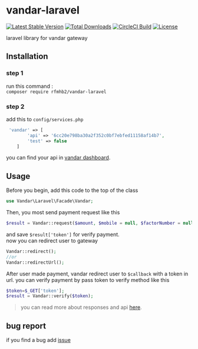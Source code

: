 # vandar-laravel
[![Latest Stable Version](https://poser.pugx.org/rfmhb2/vandar-laravel/v)](//packagist.org/packages/rfmhb2/vandar-laravel) [![Total Downloads](https://poser.pugx.org/rfmhb2/vandar-laravel/downloads)](//packagist.org/packages/rfmhb2/vandar-laravel) [![CircleCI Build](https://poser.pugx.org/rfmhb2/vandar-laravel/circleci)](//packagist.org/packages/rfmhb2/vandar-laravel) [![License](https://poser.pugx.org/rfmhb2/vandar-laravel/license)](//packagist.org/packages/rfmhb2/vandar-laravel)

laravel library for vandar gateway

## Installation  
### step 1  
run this command :  
``composer require rfmhb2/vandar-laravel``  
### step 2  
add this to ``config/services.php``   
```php 
 'vandar' => [
        'api' => '6cc20e798ba30a2f352c0bf7ebfed11158af14b7',
        'test' => false
    ]
```
you can find your api in [vandar dashboard](https://dash.vandar.io).  
## Usage
Before you begin, add this code to  the top of the class
```php
use Vandar\Laravel\Facade\Vandar;
```
Then, you most send payment request like this
```php
$result = Vandar::request($amount, $mobile = null, $factorNumber = null, $description = null, $callback);
```
and save ``$result['token']`` for verify payment.  
now you can redirect user to gateway
```php
Vandar::redirect();
//or 
Vandar::redirectUrl();
```
After user made payment, vandar redirect user to ``$callback`` with a token in url. you can verify payment by pass token to verify method like this
```php
$token=$_GET['token'];
$result = Vandar::verify($token);
```
> you can read more about responses and api [here](https://docs.vandar.io/).
## bug report
if you find a bug add [issue](https://github.com/rfmhb2/vandar-laravel/issues)
